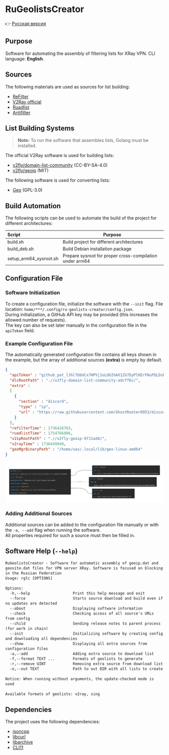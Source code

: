 # RuGeolistsCreator

👉 [Русская версия](README.md)

## Purpose

Software for automating the assembly of filtering lists for XRay VPN. CLI language: **English**.

## Sources

The following materials are used as sources for list building:

* [ReFilter](https://github.com/1andrevich/Re-filter-lists)
* [V2Ray official](https://github.com/Loyalsoldier/v2ray-rules-dat)
* [Ruadlist](https://github.com/easylist/ruadlist)
* [Antifilter](https://antifilter.download/)

## List Building Systems

> **Note:** To run the software that assembles lists, Golang must be installed.

The official V2Ray software is used for building lists:

* [v2fly/domain-list-community](https://github.com/v2fly/domain-list-community) (CC-BY-SA-4.0)
* [v2fly/geoip](https://github.com/v2fly/geoip) (MIT)

The following software is used for converting lists:

* [Geo](https://github.com/MetaCubeX/geo) (GPL-3.0)

## Build Automation

The following scripts can be used to automate the build of the project for different architectures:

| Script                  | Purpose                                                       |
|:----------------------- | ------------------------------------------------------------- |
| build.sh                | Build project for different architectures                     |
| build_deb.sh            | Build Debian installation package                             |
| setup_arm64_sysroot.sh  | Prepare sysroot for proper cross-compilation under arm64      |

## Configuration File

### Software Initialization

To create a configuration file, initialize the software with the ```--init``` flag. File location: ```home/***/.config/ru-geolists-creator/config.json```.  
During initialization, a GitHub API key may be provided (this increases the allowed number of requests).  
The key can also be set later manually in the configuration file in the ```apiToken``` field.

### Example Configuration File

The automatically generated configuration file contains all keys shown in the example, but the array of additional sources **(extra)** is empty by default.

```json
{
  "apiToken" : "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",
  "dlcRootPath" : ".//v2fly-domain-list-community-adcff6c/",
  "extra" : 
  [
    {
      "section" : "discord",
      "type" : "ip",
      "url" : "https://raw.githubusercontent.com/GhostRooter0953/discord-voice-ips/refs/heads/master/voice_domains/discord-voice-ip-list"
    }
  ],
  "refilterTime" : 1736426783,
  "ruadlistTime" : 1754766886,
  "v2ipRootPath" : ".//v2fly-geoip-9711ad4/",
  "v2rayTime" : 1736449948,
  "geoMgrBinaryPath" : "/home/uav/.local/lib/geo-linux-amd64"
}
```

<img title="Config example" src="img/config_example.png" alt="img" width="820">

### Adding Additional Sources

Additional sources can be added to the configuration file manually or with the ```-a, --add``` flag when running the software.  
All properties required for such a source must then be filled in.

## Software Help (```--help```)

```
RuGeolistsCreator - Software for automatic assembly of geoip.dat and geosite.dat files for VPN server XRay. Software is focused on blocking in the Russian Federation
Usage: rglc [OPTIONS]

Options:
  -h,--help                   Print this help message and exit
  --force                     Starts source download and build even if no updates are detected
  --about                     Displaying software information
  --check                     Checking access of all source's URLs from config
  --child                     Sending release notes to parent process (for work in chain)
  --init                      Initializing software by creating config and downloading all dependencies
  --show                      Displaying all extra sources from configuration files
  -a,--add                    Adding extra source to download list
  -f,--format TEXT ...        Formats of geolists to generate
  -r,--remove UINT            Removing extra source from download list
  -o,--out TEXT               Path to out DIR with all lists to create

Notice: When running without arguments, the update-checked mode is used

Available formats of geolists: v2ray, sing
```

## Dependencies

The project uses the following dependencies:

* [jsoncpp](https://github.com/open-source-parsers/jsoncpp)
* [libcurl](https://curl.se/libcurl/)
* [libarchive](https://libarchive.org/)
* [CLI11](https://github.com/CLIUtils/CLI11)
